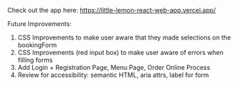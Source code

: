 Check out the app here: https://little-lemon-react-web-app.vercel.app/

Future Improvements:
1. CSS Improvements to make user aware that they made selections on the bookingForm
2. CSS Improvements (red input box) to make user aware of errors when filling forms
3. Add Login + Registration Page, Menu Page, Order Online Process
4. Review for accessibility: semantic HTML, aria attrs, label for form
